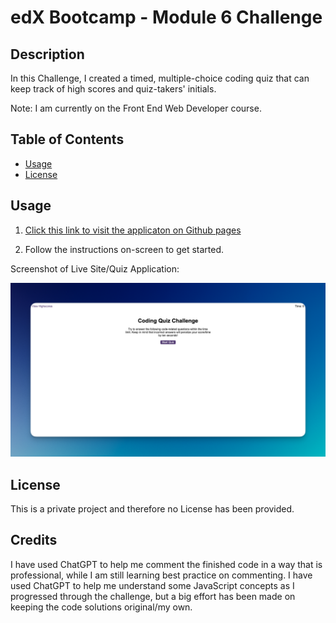 # edX Bootcamp - Module 6 Challenge

## Description

In this Challenge, I created a timed, multiple-choice coding quiz that can keep track of high scores and quiz-takers' initials.

Note: I am currently on the Front End Web Developer course.

## Table of Contents

- [Usage](#usage)
- [License](#license)

## Usage

1. [Click this link to visit the applicaton on Github pages](https://nadeemamdev.github.io/module-6-challenge/index.html)

2. Follow the instructions on-screen to get started. 

Screenshot of Live Site/Quiz Application:

![A screenshot of the live application deployed on Github pages.](screenshot.png)

## License

This is a private project and therefore no License has been provided.

## Credits

I have used ChatGPT to help me comment the finished code in a way that is professional, while I am still learning best practice on commenting. 
I have used ChatGPT to help me understand some JavaScript concepts as I progressed through the challenge, but a big effort has been made on keeping the code solutions original/my own.
